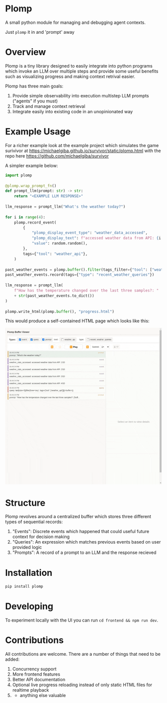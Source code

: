 # Plomp

A small python module for managing and debugging agent contexts.

Just `plomp` it in and 'prompt' away


# Overview

Plomp is a tiny library designed to easily integrate into python programs which invoke an LLM over multiple 
steps and provide some useful benefits such as visualizing progress and making context retrival easier.

Plomp has three main goals:
1. Provide simple observability into execution multistep LLM prompts ("agents" if you must)
2. Track and manage context retrieval
3. Integrate easily into existing code in an unopinionated way


# Example Usage

For a richer example look at the example project which simulates the game surivivor at https://michaelgiba.github.io/survivor/static/plomp.html with the repo here https://github.com/michaelgiba/survivor


A simpler example below:

```python
import plomp

@plomp.wrap_prompt_fn()
def prompt_llm(prompt: str) -> str:
    return "<EXAMPLE LLM RESPONSE>"

llm_response = prompt_llm("What's the weather today?")

for i in range(4):
    plomp.record_event(
        {
            "plomp_display_event_type": "weather_data_accessed",
            "plomp_display_text": f"accessed weather data from API: {i + 1}/10",
            "value": random.random(),
        },
        tags={"tool": "weather_api"},
    )

past_weather_events = plomp.buffer().filter(tags_filter={"tool": ["weather_api"]}).last(3)
past_weather_events.record(tags={"type": "recent_weather_queries"})

llm_response = prompt_llm(
    f"How has the temperature changed over the last three samples?: "
    + str(past_weather_events.to_dict())
)

plomp.write_html(plomp.buffer(), "progress.html")
```

This would produce a self-contained HTML page which looks like this:

![Plomp UI Example](img/example-recording.gif)


# Structure

Plomp revolves around a centralized buffer which stores three different types of sequential records:

1. "Events": Discrete events which happened that could useful future context for decision making
2. "Queries": An expression which matches previous events based on user provided logic
3. "Prompts": A record of a prompt to an LLM and the response recieved



# Installation

```bash
pip install plomp
```


# Developing
To experiment locally with the UI you can run `cd frontend && npm run dev`. 

# Contributions

All contributions are welcome. There are a number of things that need to be added:
1. Concurrency support
2. More frontend features
3. Better API documentation 
4. Optional live progress reloading instead of only static HTML files for realtime playback
5. + anything else valuable 

